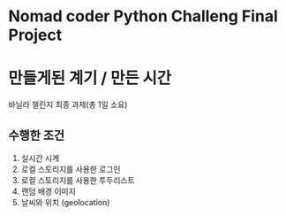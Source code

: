 # Nomad coder Python Challeng Final Project

# 만들게된 계기 / 만든 시간
바닐라 챌린지 최종 과제(총 1일 소요)

## 수행한 조건

1. 실시간 시계
2. 로컬 스토리지를 사용한 로그인
3. 로컬 스토리지를 사용한 투두리스트
4. 랜덤 배경 이미지
5. 날씨와 위치 (geolocation)
